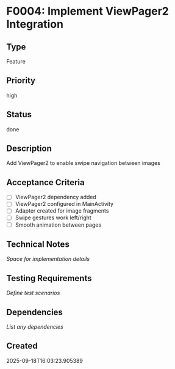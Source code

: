 # F0004: Implement ViewPager2 Integration

## Type
Feature

## Priority
high

## Status
done

## Description
Add ViewPager2 to enable swipe navigation between images

## Acceptance Criteria
- [ ] ViewPager2 dependency added
- [ ] ViewPager2 configured in MainActivity
- [ ] Adapter created for image fragments
- [ ] Swipe gestures work left/right
- [ ] Smooth animation between pages

## Technical Notes
_Space for implementation details_

## Testing Requirements
_Define test scenarios_

## Dependencies
_List any dependencies_

## Created
2025-09-18T16:03:23.905389
